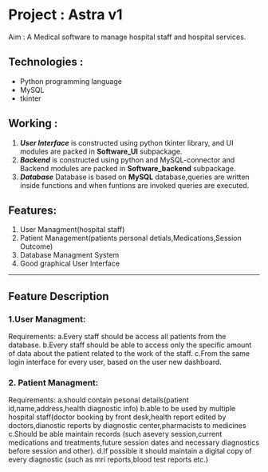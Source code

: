 # Project : Astra v1
Aim : A Medical software to manage hospital staff and hospital services.

## Technologies :
* Python programming language
* MySQL 
* tkinter

## Working :
1. ***User Interface*** is constructed using python tkinter library, and UI modules are packed in **Software_UI** subpackage.
1. ***Backend*** is constructed using python and MySQL-connector and Backend modules are packed in **Software_backend** subpackage.
1. ***Database*** Database is based on **MySQL** database,queries are written inside functions and when funtions are invoked queries are executed. 


## Features: 
1. User Managment(hospital staff)
1. Patient Management(patients personal detials,Medications,Session Outcome)
1. Database Managment System
1. Good graphical User Interface
<!-- 1. Cloud File Managment(if possible) -->

***
## Feature Description
### 1.User Managment:
Requirements: 
        a.Every staff should be access all patients from the database.
        b.Every staff should be able to access only the specific amount of data about the patient related to the work of the staff.
        c.From the same login interface for every user, based on the user new dashboard.

### 2. Patient Managment:

   Requirements: 
   a.should contain pesonal details(patient id,name,address,health diagnostic info) 
   b.able to be used by multiple hospital staff(doctor booking by front desk,health report edited by doctors,dianostic reports by diagnostic center,pharmacists to medicines
   c.Should be able maintain records (such asevery session,current medications and treatments,future session dates and necessary diagnostics before session and other).
   d.If possible it should maintain a digital copy of every diagnostic (such as mri reports,blood test reports etc.)
    
   